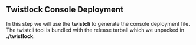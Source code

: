 ## Twistlock Console Deployment

In this step we will use the **twistcli** to generate the console deployment file. The twistcli tool is bundled with the release tarball which we unpacked in **./twistlock**. 